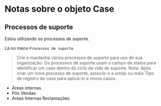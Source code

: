 # Notas sobre o objeto Case

## Processos de suporte

Estou utilizando os processos de suporte.

Lá no menu `Processos de suporte`

> Crie e mantenha vários processos de suporte para uso de sua organização. Os processos de suporte usam o campo de
> status
> para identificar um caso dentro do ciclo de vida de suporte.
> Nota: Após criar um novo processo de suporte, associe-o a um(a) ou mais Tipo de registro do caso para aplicá-lo a
> novos
> casos.

- Áreas internas
- Pós Vendas
- Áreas Internas Reclamações
